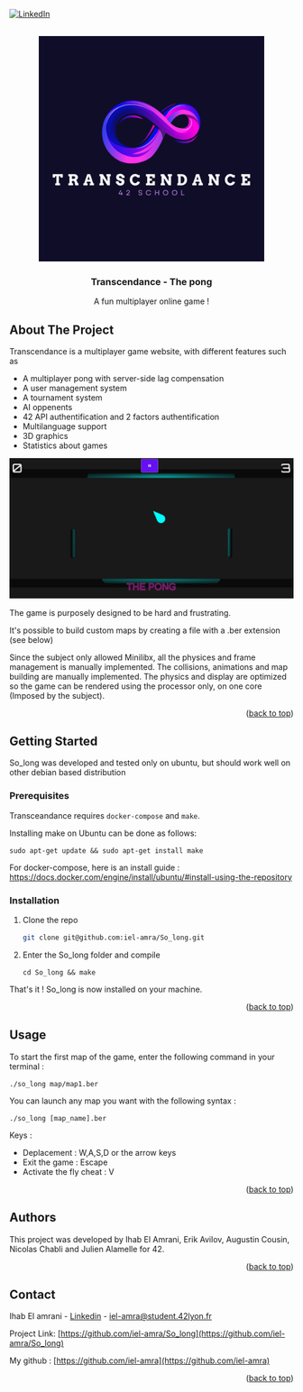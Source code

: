 <!-- Improved compatibility of back to top link: See: https://github.com/othneildrew/Best-README-Template/pull/73 -->
<a name="readme-top"></a>
<!--
*** Thanks for checking out the Best-README-Template. If you have a suggestion
*** that would make this better, please fork the repo and create a pull request
*** or simply open an issue with the tag "enhancement".
*** Don't forget to give the project a star!
*** Thanks again! Now go create something AMAZING! :D
-->



<!-- PROJECT SHIELDS -->
<!--
*** I'm using markdown "reference style" links for readability.
*** Reference links are enclosed in brackets [ ] instead of parentheses ( ).
*** See the bottom of this document for the declaration of the reference variables
*** for contributors-url, forks-url, etc. This is an optional, concise syntax you may use.
*** https://www.markdownguide.org/basic-syntax/#reference-style-links
-->
[![LinkedIn][linkedin-shield]][linkedin-url]

<!-- PROJECT LOGO -->
<br />
<div align="center">
  <a href="https://github.com/iel-amra/Transcendance">
    <img src="https://github.com/iel-amra/Transcendance/blob/main/Transcendance.png?raw=true" alt="Logo" width="400" height="400">
  </a>

  <h3 align="center">Transcendance - The pong</h3>

  <p align="center">
    A fun multiplayer online game !
  </p>
</div>



<!-- ABOUT THE PROJECT -->
## About The Project

Transcendance is a multiplayer game website, with different features such as
- A multiplayer pong with server-side lag compensation
- A user management system
- A tournament system
- AI oppenents
- 42 API authentification and 2 factors authentification
- Multilanguage support
- 3D graphics
- Statistics about games

![Product Name Screen Shot][product-screenshot]

The game is purposely designed to be hard and frustrating.

It's possible to build custom maps by creating a file with a .ber extension (see below)

Since the subject only allowed Minilibx, all the physices and frame management is manually implemented. The collisions, animations and map building are manually implemented. The physics and display are optimized so the game can be rendered using the processor only, on one core (Imposed by the subject).

<p align="right">(<a href="#readme-top">back to top</a>)</p>



<!-- GETTING STARTED -->
## Getting Started

So_long was developed and tested only on ubuntu, but should work well on other debian based distribution

### Prerequisites

<p>Transceandance requires <code class="language-plaintext highlighter-rouge">docker-compose</code> and <code class="language-plaintext highlighter-rouge">make</code>. 

Installing make on Ubuntu can be done as follows:</p>

```
sudo apt-get update && sudo apt-get install make
```

For docker-compose, here is an install guide : https://docs.docker.com/engine/install/ubuntu/#install-using-the-repository

### Installation

1. Clone the repo
   ```sh
   git clone git@github.com:iel-amra/So_long.git
   ```
2. Enter the So_long folder and compile
   ```
   cd So_long && make
   ```

That's it ! So_long is now installed on your machine.

<p align="right">(<a href="#readme-top">back to top</a>)</p>



<!-- USAGE EXAMPLES -->
## Usage

To start the first map of the game, enter the following command in your terminal :
```
./so_long map/map1.ber
```

You can launch any map you want with the following syntax :
```
./so_long [map_name].ber
```

Keys :
* Deplacement : W,A,S,D or the arrow keys
* Exit the game : Escape
* Activate the fly cheat : V

<p align="right">(<a href="#readme-top">back to top</a>)</p>

## Authors
This project was developed by Ihab El Amrani, Erik Avilov, Augustin Cousin, Nicolas Chabli and Julien Alamelle for 42.

<p align="right">(<a href="#readme-top">back to top</a>)</p>


<!-- CONTACT -->
## Contact

Ihab El amrani - [Linkedin](https://www.linkedin.com/in/ihab-el-amrani) - iel-amra@student.42lyon.fr

Project Link: [https://github.com/iel-amra/So_long](https://github.com/iel-amra/So_long)

My github : [https://github.com/iel-amra](https://github.com/iel-amra)

<p align="right">(<a href="#readme-top">back to top</a>)</p>



<!-- MARKDOWN LINKS & IMAGES -->
<!-- https://www.markdownguide.org/basic-syntax/#reference-style-links -->
[linkedin-shield]: https://img.shields.io/badge/-LinkedIn-black.svg?style=for-the-badge&logo=linkedin&colorB=555
[linkedin-url]: https://www.linkedin.com/in/ihab-el-amrani
[product-screenshot]: https://github.com/iel-amra/Transcendance/blob/main/screenshot.png?raw=true